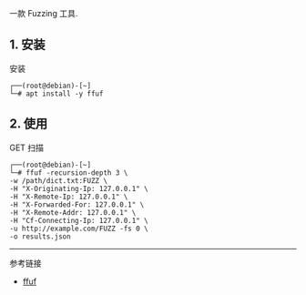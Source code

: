 一款 Fuzzing 工具.

## 1. 安装

安装

```
┌──(root@debian)-[~]
└─# apt install -y ffuf
```

## 2. 使用

GET 扫描

```
┌──(root@debian)-[~]
└─# ffuf -recursion-depth 3 \
-w /path/dict.txt:FUZZ \
-H "X-Originating-Ip: 127.0.0.1" \
-H "X-Remote-Ip: 127.0.0.1" \
-H "X-Forwarded-For: 127.0.0.1" \
-H "X-Remote-Addr: 127.0.0.1" \
-H "Cf-Connecting-Ip: 127.0.0.1" \
-u http://example.com/FUZZ -fs 0 \
-o results.json
```

---

参考链接

- [ffuf](https://www.kali.org/tools/ffuf/)